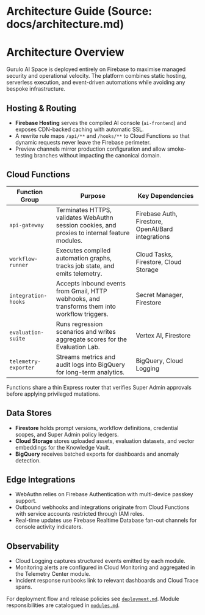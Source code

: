 # Architecture Guide (Source: docs/architecture.md)

# Architecture Overview

Gurulo AI Space is deployed entirely on Firebase to maximise managed security and operational velocity. The platform combines static hosting, serverless execution, and event-driven automations while avoiding any bespoke infrastructure.

## Hosting & Routing

- **Firebase Hosting** serves the compiled AI console (`ai-frontend`) and exposes CDN-backed caching with automatic SSL.
- A rewrite rule maps `/api/**` and `/hooks/**` to Cloud Functions so that dynamic requests never leave the Firebase perimeter.
- Preview channels mirror production configuration and allow smoke-testing branches without impacting the canonical domain.

## Cloud Functions

| Function Group | Purpose | Key Dependencies |
| --- | --- | --- |
| `api-gateway` | Terminates HTTPS, validates WebAuthn session cookies, and proxies to internal feature modules. | Firebase Auth, Firestore, OpenAI/Bard integrations |
| `workflow-runner` | Executes compiled automation graphs, tracks job state, and emits telemetry. | Cloud Tasks, Firestore, Cloud Storage |
| `integration-hooks` | Accepts inbound events from Gmail, HTTP webhooks, and transforms them into workflow triggers. | Secret Manager, Firestore |
| `evaluation-suite` | Runs regression scenarios and writes aggregate scores for the Evaluation Lab. | Vertex AI, Firestore |
| `telemetry-exporter` | Streams metrics and audit logs into BigQuery for long-term analytics. | BigQuery, Cloud Logging |

Functions share a thin Express router that verifies Super Admin approvals before applying privileged mutations.

## Data Stores

- **Firestore** holds prompt versions, workflow definitions, credential scopes, and Super Admin policy ledgers.
- **Cloud Storage** stores uploaded assets, evaluation datasets, and vector embeddings for the Knowledge Vault.
- **BigQuery** receives batched exports for dashboards and anomaly detection.

## Edge Integrations

- WebAuthn relies on Firebase Authentication with multi-device passkey support.
- Outbound webhooks and integrations originate from Cloud Functions with service accounts restricted through IAM roles.
- Real-time updates use Firebase Realtime Database fan-out channels for console activity indicators.

## Observability

- Cloud Logging captures structured events emitted by each module.
- Monitoring alerts are configured in Cloud Monitoring and aggregated in the Telemetry Center module.
- Incident response runbooks link to relevant dashboards and Cloud Trace spans.

For deployment flow and release policies see [`deployment.md`](deployment.md). Module responsibilities are catalogued in [`modules.md`](modules.md).

